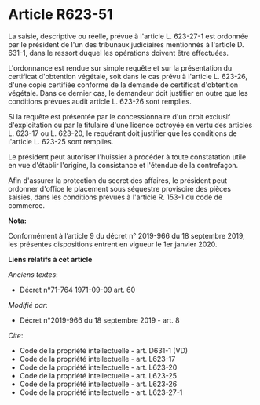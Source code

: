 # Article R623-51

La saisie, descriptive ou réelle, prévue à l'article L. 623-27-1 est ordonnée par le président de l'un des   tribunaux
judiciaires mentionnés à l'article D. 631-1, dans le ressort duquel les opérations doivent être effectuées. 

L'ordonnance est rendue sur simple requête et sur la présentation du certificat d'obtention végétale, soit dans le cas prévu
à l'article L. 623-26, d'une copie certifiée conforme de la demande de certificat d'obtention végétale. Dans ce dernier cas,
le demandeur doit justifier en outre que les conditions prévues audit article L. 623-26 sont remplies. 

Si la requête est présentée par le concessionnaire d'un droit exclusif d'exploitation ou par le titulaire d'une licence
octroyée en vertu des articles L. 623-17 ou L. 623-20, le requérant doit justifier que les conditions de l'article L. 623-25
sont remplies. 

Le président peut autoriser l'huissier à procéder à toute constatation utile en vue d'établir l'origine, la consistance et
l'étendue de la contrefaçon. 

Afin d'assurer la protection du secret des affaires, le président peut ordonner d'office le placement sous séquestre
provisoire des pièces saisies, dans les conditions prévues à l'article R. 153-1 du code de commerce.

**Nota:**

Conformément à l’article 9 du décret n° 2019-966 du 18 septembre 2019, les présentes dispositions entrent en vigueur le 1er
janvier 2020.

**Liens relatifs à cet article**

_Anciens textes_:

  - Décret n°71-764 1971-09-09 art. 60

_Modifié par_:

  - Décret n°2019-966 du 18 septembre 2019 - art. 8

_Cite_:

  - Code de la propriété intellectuelle - art. D631-1 (VD)
  - Code de la propriété intellectuelle - art. L623-17
  - Code de la propriété intellectuelle - art. L623-20
  - Code de la propriété intellectuelle - art. L623-25
  - Code de la propriété intellectuelle - art. L623-26
  - Code de la propriété intellectuelle - art. L623-27-1
